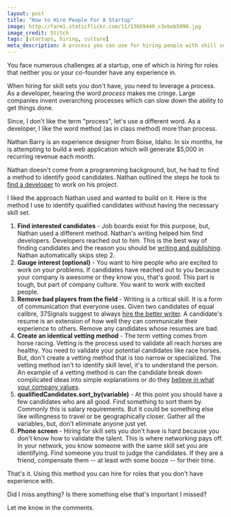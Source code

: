 ```yaml
---
layout: post
title: "How to Hire People For A Startup"
image: http://farm1.staticflickr.com/11/13669440_c3ebeb5098.jpg
image_credit: Stitch
tags: [startups, hiring, culture]
meta_description: A process you can use for hiring people with skill sets and backgrounds you don't have experience with.
---
```


You face numerous challenges at a startup, one of which is hiring for roles that neither you or your co-founder have any experience in.

When hiring for skill sets you don't have, you need to leverage a process. As a developer, hearing the word _process_ makes me cringe. Large companies invent overarching processes which can slow down the ability to get things done.

Since, I don't like the term "process", let's use a different word. As a developer, I like the word method (as in class method) more than process.

Nathan Barry is an experience designer from Boise, Idaho. In six months, he is attempting to build a web application which will generate $5,000 in recurring revenue each month.

Nathan doesn't come from a programming background, but, he had to find a method to identify good candidates. Nathan outlined the steps he took to [find a developer][1] to work on his project.

I liked the approach Nathan used and wanted to build on it. Here is the method I use to identify qualified candidates without having the necessary skill set.

1. __Find interested candidates__ - Job boards exist for this purpose, but, Nathan used a different method. Nathan's writing helped him find developers. Developers reached out to him. This is the best way of finding candidates and the reason you should be [writing and publishing][4]. Nathan automatically skips step 2.
2. __Gauge interest (optional)__ - You want to hire people who are excited to work on your problems. If candidates have reached out to you because your company is awesome or they know you, that's good. This part is tough, but part of company culture. You want to work with excited people.
3. __Remove bad players from the field__ - Writing is a critical skill. It is a form of communication that everyone uses. Given two candidates of equal calibre, 37Signals suggest to always [hire the better writer][2]. A candidate's resume is an extension of how well they can communicate their experience to others. Remove any candidates whose resumes are bad.
4. __Create an identical vetting method__ - The term vetting comes from horse racing. Vetting is the process used to validate all reach horses are healthy. You need to validate your potential candidates like race horses. But, don't create a vetting method that is too narrow or specialized. The vetting method isn't to identify skill level, it's to understand the person. An example of a vetting method is can the candidate break down complicated ideas into simple explanations or do they [believe in what your company values][3].
5. __qualifiedCandidates.sort_by(variable)__ - At this point you should have a few candidates who are all good. Find something to sort them by. Commonly this is salary requirements. But it could be something else like willingness to travel or be geographically closer. Gather all the variables, but, don't eliminate anyone just yet.
6. __Phone screen__ - Hiring for skill sets you don't have is hard because you don't know how to validate the talent. This is where networking pays off. In your network, you know someone with the same skill set you are identifying. Find someone you trust to judge the candidates. If they are a friend, compensate them -- at least with some booze -- for their time.

That's it. Using this method you can hire for roles that you don't have experience with.

Did I miss anything? Is there something else that's important I missed?

Let me know in the comments.

[1]: http://nathanbarry.com/finding-developer/
[2]: http://37signals.com/svn/archives2/hiring_tip.php
[3]: /2012/08/company-culture-is-defined-by-you-and-your-actions/
[4]: /2012/10/writing-about-what-i-learn/
